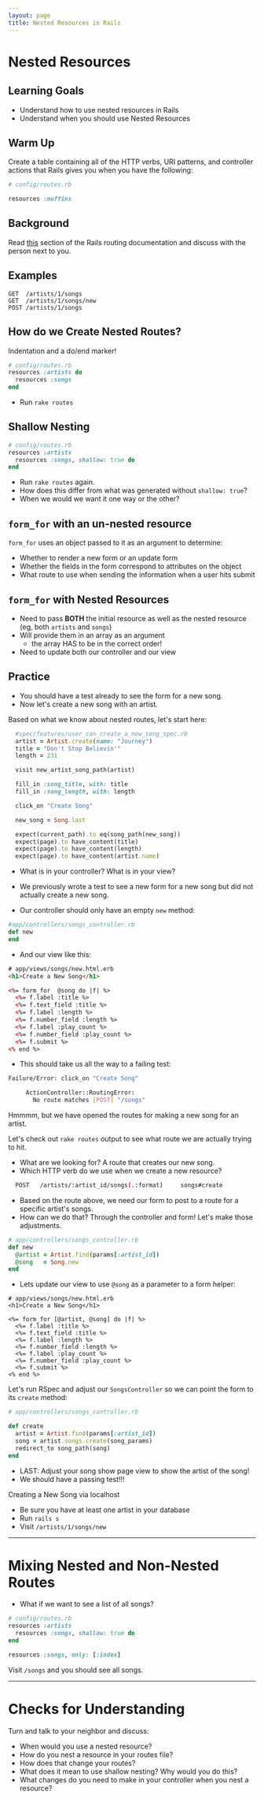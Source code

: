 ```yaml
---
layout: page
title: Nested Resources in Rails
---
```


# Nested Resources

## Learning Goals

- Understand how to use nested resources in Rails
- Understand when you should use Nested Resources

## Warm Up

Create a table containing all of the HTTP verbs, URI patterns, and controller actions that Rails gives you when you have the following:

```ruby
# config/routes.rb

resources :muffins
```

## Background

Read [this](http://guides.rubyonrails.org/routing.html#nested-resources) section of the Rails routing documentation and discuss with the person next to you.

## Examples

```
GET  /artists/1/songs
GET  /artists/1/songs/new
POST /artists/1/songs
```

## How do we Create Nested Routes?

Indentation and a do/end marker!

```ruby
# config/routes.rb
resources :artists do
  resources :songs
end
```

* Run `rake routes`

## Shallow Nesting

```ruby
# config/routes.rb
resources :artists
  resources :songs, shallow: true do
end
```

* Run `rake routes` again.
* How does this differ from what was generated without `shallow: true`?
* When we would we want it one way or the other?

## `form_for` with an un-nested resource

`form_for` uses an object passed to it as an argument to determine:

* Whether to render a new form or an update form
* Whether the fields in the form correspond to attributes on the object
* What route to use when sending the information when a user hits submit

## `form_for` with Nested Resources

* Need to pass **BOTH** the initial resource as well as the nested resource (eg, both `artists` and `songs`)
* Will provide them in an array as an argument
  * the array HAS to be in the correct order!
* Need to update both our controller and our view

## Practice

- You should have a test already to see the form for a new song.
- Now let's create a new song with an artist.

Based on what we know about nested routes, let's start here:

```ruby
  #spec/features/user_can_create_a_new_song_spec.rb
  artist = Artist.create(name: "Journey")
  title = "Don't Stop Believin'"
  length = 231

  visit new_artist_song_path(artist)

  fill_in :song_title, with: title
  fill_in :song_length, with: length

  click_on "Create Song"

  new_song = Song.last

  expect(current_path).to eq(song_path(new_song))
  expect(page).to have_content(title)
  expect(page).to have_content(length)
  expect(page).to have_content(artist.name)
```

- What is in your controller? What is in your view?
- We previously wrote a test to see a new form for a new song but did not actually create a new song.

- Our controller should only have an empty `new` method:

```ruby
#app/controllers/songs_controller.rb
def new
end
```

- And our view like this:

```html
# app/views/songs/new.html.erb
<h1>Create a New Song</h1>

<%= form_for  @song do |f| %>
  <%= f.label :title %>
  <%= f.text_field :title %>
  <%= f.label :length %>
  <%= f.number_field :length %>
  <%= f.label :play_count %>
  <%= f.number_field :play_count %>
  <%= f.submit %>
<% end %>
```

- This should take us all the way to a failing test:

```bash
Failure/Error: click_on "Create Song"

     ActionController::RoutingError:
       No route matches [POST] "/songs"
```

Hmmmm, but we have opened the routes for making a new song for an artist.

Let's check out `rake routes` output to see what route we are actually trying to hit.

* What are we looking for? A route that creates our new song.
* Which HTTP verb do we use when we create a new resource?

```bash
  POST   /artists/:artist_id/songs(.:format)     songs#create
```

- Based on the route above, we need our form to post to a route for a specific artist's songs.
- How can we do that? Through the controller and form! Let's make those adjustments.

```ruby
# app/controllers/songs_controller.rb
def new
  @artist = Artist.find(params[:artist_id])
  @song   = Song.new
end
```

- Lets update our view to use `@song` as a parameter to a form helper:

```
# app/views/songs/new.html.erb
<h1>Create a New Song</h1>

<%= form_for [@artist, @song] do |f| %>
  <%= f.label :title %>
  <%= f.text_field :title %>
  <%= f.label :length %>
  <%= f.number_field :length %>
  <%= f.label :play_count %>
  <%= f.number_field :play_count %>
  <%= f.submit %>
<% end %>
```

Let's run RSpec and adjust our `SongsController` so we can point the form to its `create` method:

```ruby
# app/controllers/songs_controller.rb

def create
  artist = Artist.find(params[:artist_id])
  song = artist.songs.create(song_params)
  redirect_to song_path(song)
end
```

- LAST: Adjust your song show page view to show the artist of the song!
- We should have a passing test!!!

Creating a New Song via localhost

* Be sure you have at least one artist in your database
* Run `rails s`
* Visit `/artists/1/songs/new`

---

# Mixing Nested and Non-Nested Routes

* What if we want to see a list of all songs?

```ruby
# config/routes.rb
resources :artists
  resources :songs, shallow: true do
end

resources :songs, only: [:index]
```

Visit `/songs` and you should see all songs.

---

# Checks for Understanding

Turn and talk to your neighbor and discuss:

* When would you use a nested resource?
* How do you nest a resource in your routes file?
* How does that change your routes?
* What does it mean to use shallow nesting? Why would you do this?
* What changes do you need to make in your controller when you nest a resource?
